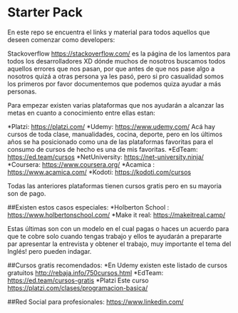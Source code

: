 # Starter Pack
En este repo se encuentra el links y material para todos aquellos que deseen comenzar como developers:

Stackoverflow https://stackoverflow.com/ es la página de los lamentos para todos los desarrolladores XD dónde muchos de nosotros buscamos todos aquellos errores que nos pasan, por que antes de que nos pase algo a nosotros quizá a otras persona ya les pasó, pero si pro casualidad somos los primeros por favor documentemos que podemos quiza ayudar a más  personas.


Para empezar existen varias plataformas que nos ayudarán a alcanzar las metas en cuanto a conocimiento entre ellas estan:

*Platzi: https://platzi.com/ 
*Udemy: https://www.udemy.com/ Acá hay cursos de toda clase, manualidades, cocina, deporte, pero en los últimos años se ha posicionado como una de las plataformas favoritas para el consumo de cursos de hecho es una de mis favoritas. 
*EdTeam: https://ed.team/cursos
*NetUniversity: https://net-university.ninja/
*Coursera: https://www.coursera.org/
*Acamica : https://www.acamica.com/
*Kodoti: https://kodoti.com/cursos

Todas las anteriores plataformas tienen cursos gratis  pero en su mayoria son de pago.

##Existen estos casos especiales:
*Holberton School : https://www.holbertonschool.com/
*Make it real: https://makeitreal.camp/

Estas últimas son con un modelo en el cual pagas o  haces un acuerdo para que  te cobre solo cuando tengas trabajo y ellos te ayudarán a prepararte par apresentar la entrevista y obtener el trabajo, muy importante el tema del Inglés! pero pueden indagar.


##Cursos gratis recomendados:
*En Udemy existen este listado de cursos gratuitos http://rebaja.info/750cursos.html
*EdTeam: https://ed.team/cursos-gratis
*Platzi Este curso https://platzi.com/clases/programacion-basica/

##Red Social para profesionales:
https://www.linkedin.com/


